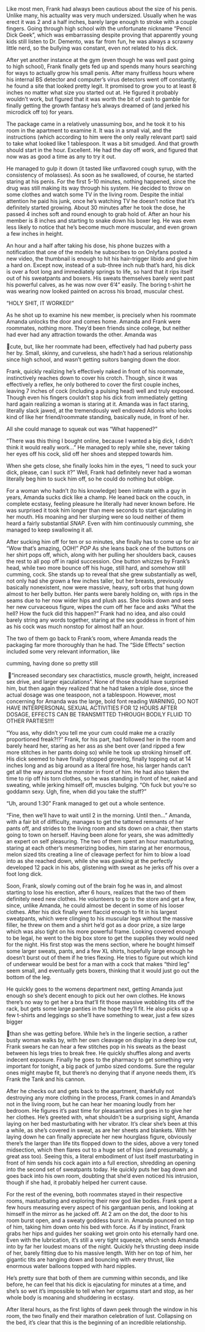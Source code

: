 Like most men, Frank had always been cautious about the size of his penis. Unlike many, his 
actuality was very much undersized. Usually when he was erect it was 2 and a half inches, 
barely large enough to stroke with a couple fingers. Going through high school with the 
unfortunate nickname “Pencil Dick Geek”, which was embarrassing despite proving that 
apparently young kids still listen to Dr. Demento, was far from fun, he was always a scrawny 
little nerd, so the bullying was constant, even not related to his dick. 
 
After yet another instance at the gym (even though he was well past going to high school), 
Frank finally gets fed up and spends many hours searching for ways to actually grow his small 
penis. After many fruitless hours where his internal BS detector and computer’s virus detectors 
went off constantly, he found a site that looked pretty legit. It promised to grow you to at least 8 
inches no matter what size you started out at. He figured it probably wouldn’t work, but figured 
that it was worth the bit of cash to gamble for finally getting the growth fantasy he’s always 
dreamed of (and jerked his microdick off to) for years. 
 
The package came in a relatively unassuming box, and he took it to his room in the apartment 
to examine it. It was in a small vial, and the instructions (which according to him were the only 
really relevant part) said to take what looked like 1 tablespoon. It was a bit smudged. And that 
growth should start in the hour. Excellent. He had the day off work, and figured that now was as 
good a time as any to try it out. 
 
He managed to gulp it down (it tasted like unflavored cough syrup, with the consistency of 
molasses). As soon as he swallowed, of course, he started staring at his penis. For the first 5-10 
minutes, nothing happened, since the drug was still making its way through his system. He 
decided to throw on some clothes and watch some TV in the living room. Despite the initial 
attention he paid his junk, once he’s watching TV he doesn’t notice that it’s definitely started 
growing. About 30 minutes after he took the dose, he passed 4 inches soft and round enough to 
grab hold of. After an hour his member is 8 inches and starting to snake down his boxer leg. He 
was even less likely to notice that he’s become much more muscular, and even grown a few 
inches in height. 
 
An hour and a half after taking his dose, his phone buzzes with a notification that one of the 
models he subscribes to on Onlyfans posted a new video, the thumbnail is enough to hit his 
hair-trigger libido and give him a hard on. Except now, instead of a sub-three inch nub that’s 
hard, his dick is over a foot long and immediately springs to life, so hard that it rips itself out of 
his sweatpants and boxers. His sweats themselves barely went past his powerful calves, as he 
was now over 6’4” easily. The boring t-shirt he was wearing now looked painted on across his 
broad, muscular chest. 
 
“HOLY SHIT, IT WORKED!” 
 
As he shot up to examine his new member, is precisely when his roommate Amanda unlocks 
the door and comes home. Amanda and Frank were roommates, nothing more. They’d been 
friends since college, but neither had ever had any attraction towards the other. Amanda was 

cute, but, like her roommate had been, effectively had had puberty pass her by. Small, skinny, 
and curveless, she hadn’t had a serious relationship since high school, and wasn’t getting 
suitors banging down the door. 
 
Frank, quickly realizing he’s effectively naked in front of his roommate, instinctively reaches 
down to cover his crotch. Though, since it was effectively a reflex, he only bothered to cover the 
first couple inches, leaving 7 inches of cock (including a pulsing head) well and truly exposed. 
Though even his fingers couldn’t stop his dick from immediately getting hard again realizing a 
woman is staring at it. Amanda was in fact staring, literally slack jawed, at the tremendously well 
endowed Adonis who looks kind of like her friend/roommate standing, basically nude, in front of 
her. 
 
All she could manage to squeak out was “What happened?” 
 
“There was this thing I bought online, because I wanted a big dick, I didn’t think it would really 
work…” He managed to reply while she, never taking her eyes off his cock, slid off her shoes 
and stepped towards him.  
 
When she gets close, she finally looks him in the eyes, “I need to suck your dick, please, can I 
suck it?” Well, Frank had definitely never had a woman literally beg him to suck him off, so he 
could do nothing but oblige. 
 
For a woman who hadn’t (to his knowledge) been intimate with a guy in years, Amanda sucks 
dick like a champ. He leaned back on the couch, in complete ecstasy, feeling pleasure he 
literally had never known before. He was surprised it took him longer than mere seconds to start 
ejaculating in her mouth. His moaning and her slurping were so loud neither of them heard a 
fairly substantial *SNAP*. Even with him continuously cumming, she managed to keep 
swallowing it all.  
 
After sucking him off for ten or so minutes, she finally has to come up for air “Wow that’s 
amazing, OOH!” *POP* As she leans back one of the buttons on her shirt pops off, which, along 
with her pulling her shoulders back, causes the rest to all pop off in rapid succession. One 
button whizzes by Frank’s head, while two more bounce off his huge, still hard, and somehow 
still cumming, cock. She stands up to reveal that she grew substantially as well, not only had 
she grown a few inches taller, but her breasts, previously basically nonexistent, now were 
massive, heavy, soft orbs that hung down almost to her belly button. Her pants were barely 
holding on, with rips in the seams due to her now wider hips and plush ass. She looks down and 
sees her new curvaceous figure, wipes the cum off her face and asks “What the hell? How the 
fuck did this happen?” Frank had no idea, and also could barely string any words together, 
staring at the sex goddess in front of him as his cock was 
much nonstop for almost half an hour. 
 
The two of them go back to Frank’s room, where Amanda reads the packaging far more 
thoroughly than he had. The “Side Effects” section included some very relevant information, like 

 cumming, having done so pretty 
still
​

​
“increased secondary sex charactistics, muscle growth, height, increased sex drive, and larger 
ejaculations”. None of those should have surprised him, but then again they realized that he had 
taken a triple dose, since the actual dosage was one teaspoon, not a tablespoon. However, 
most concerning for Amanda was the large, bold font reading WARNING, DO NOT HAVE 
INTERPERSONAL SEXUAL ACTIVITIES FOR 12 HOURS AFTER DOSAGE, EFFECTS CAN 
BE TRANSMITTED THROUGH BODILY FLUID TO OTHER PARTIES!!!! 
 
“You ass, why didn’t you tell me your cum could make me a crazily proportioned freak?!?” 
Frank, for his part, had followed her in the room and barely heard her, staring as her ass as she 
bent over (and ripped a few more stitches in her pants doing so) while he took up stroking 
himself off. His dick seemed to have finally stopped growing, finally topping out at 14 inches 
long and as big around as a literal fire hose, his larger hands can’t get all the way around the 
monster in front of him. He had also taken the time to rip off his torn clothes, so he was standing 
in front of her, naked and sweating, while jerking himself off, muscles bulging. “Oh fuck but 
you’re so goddamn sexy. Ugh, fine, when did you take the stuff?” 
 
“Uh, around 1:30” Frank managed to get out a whole sentence. 
 
“Fine, then we’ll have to wait until 2 in the morning. Until then…” Amanda, with a fair bit of 
difficulty, manages to get the tattered remnants of her pants off, and strides to the living room 
and sits down on a chair, then starts going to town on herself. Having been alone for years, she 
was admittedly an expert on self pleasuring. The two of them spent an hour masturbating, 
staring at each other’s mesmerizing bodies, him staring at her enormous, melon sized tits 
creating a line of cleavage perfect for him to blow a load into as she reached down, while she 
was gawking at the perfectly developed 12 pack in his abs, glistening with sweat as he jerks off 
his over a foot long dick. 
 
Soon, Frank, slowly coming out of the brain fog he was in, and almost starting to lose his 
erection, after 6 hours, realizes that the two of them definitely need new clothes. He volunteers 
to go to the store and get a few, since, unlike Amanda, he could almost be decent in some of his 
looser clothes. After his dick finally went flaccid enough to fit in his largest sweatpants, which 
were clinging to his muscular legs without the massive filler, he threw on them and a shirt he’d 
got as a door prize, a size large which was also tight on his more powerful frame. Looking 
covered enough to be legal, he went to the big box store to get the supplies they would need for 
the night. His first stop was the mens section, where he bought himself some larger sweats, 
pants, and a few XL shirts, hopefully large enough he doesn’t burst out of them if he tries 
flexing. He tries to figure out which kind of underwear would be best for a man with a cock that 
makes “third leg” seem small, and eventually gets boxers, thinking that it would just go out the 
bottom of the leg. 
 
He quickly goes to the womens department next, getting Amanda just enough so she’s decent 
enough to pick out her own clothes. He knows there’s no way to get her a bra that’ll fit those 
massive wobbling tits off the rack, but gets some large panties in the hope they’ll fit. He also 
picks up a few t-shirts and leggings so she’ll have something to wear, just a few sizes bigger 

than she was getting before. While he’s in the lingerie section, a rather busty woman walks by, 
with her own cleavage on display in a deep low cut, Frank swears he can hear a few stitches 
pop in his sweats as the beast between his legs tries to break free. He quickly shuffles along 
and averts indecent exposure. Finally he goes to the pharmacy to get something very important 
for tonight, a big pack of jumbo sized condoms. Sure the regular ones might maybe fit, but 
there’s no denying that if anyone needs them, it’s Frank the Tank and his cannon. 
 
After he checks out and gets back to the apartment, thankfully not destroying any more clothing 
in the process, Frank comes in and Amanda’s not in the living room, but he can hear her 
moaning loudly from her bedroom. He figures it’s past time for pleasantries and goes in to give 
her her clothes. He’s greeted with, what shouldn’t be a surprising sight, Amanda laying on her 
bed masturbating with her vibrator. It’s clear she’s been at this a while, as she’s covered in 
sweat, as are her sheets and blankets. With her laying down he can finally appreciate her new 
hourglass figure, obviously there’s the larger than life tits flopped down to the sides, above a 
very toned midsection, which then flares out to a huge set of hips (and presumably, a great ass 
too). Seeing this, a literal embodiment of lust itself masturbating in front of him sends his cock 
again into a full erection, shredding an opening into the second set of sweatpants today. He 
quickly puts her bag down and goes back into his own room, doubting that she’d even noticed 
his intrusion, though if she had, it probably helped her current cause.  
 
For the rest of the evening, both roommates stayed in their respective rooms, masturbating and 
exploring their new god like bodies. Frank spent a few hours measuring every aspect of his 
gargantuan penis, and looking at himself in the mirror as he jacked off. At 2 am on the dot, the 
door to his room burst open, and a sweaty goddess burst in. Amanda pounced on top of him, 
taking him down onto his bed with force. As if by instinct, Frank grabs her hips and guides her 
soaking wet groin onto his eternally hard one. Even with the lubrication, it’s still a very tight 
squeeze, which sends Amanda into by far her loudest moans of the night. Quickly he’s thrusting 
deep inside of her, barely fitting due to his massive length. With her on top of him, her gigantic 
tits are hanging down and bouncing with every thrust, like enormous water balloons topped with 
hard nipples. 
 
He’s pretty sure that both of them are cumming within seconds, and like before, he can feel that 
his dick is ejaculating for minutes at a time, and she’s so wet it’s impossible to tell when her 
orgasms start and stop, as her whole body is moaning and shuddering in ecstasy.  
 
After literal hours, as the first lights of dawn peek through the window in his room, the two finally 
end their marathon celebration of lust. Collapsing on the bed, it’s clear that this is the beginning 
of an incredible relationship. 

